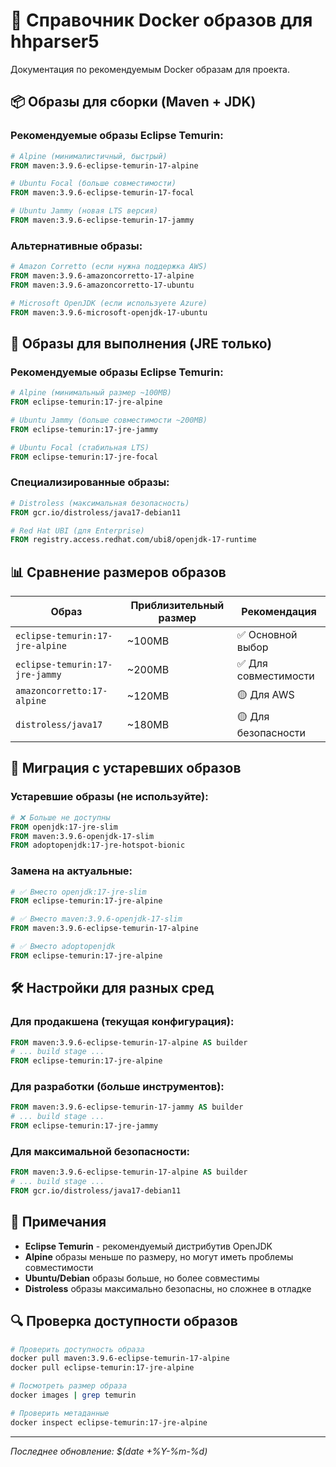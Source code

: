 # 🐳 Справочник Docker образов для hhparser5

Документация по рекомендуемым Docker образам для проекта.

## 📦 Образы для сборки (Maven + JDK)

### Рекомендуемые образы Eclipse Temurin:

```dockerfile
# Alpine (минималистичный, быстрый)
FROM maven:3.9.6-eclipse-temurin-17-alpine

# Ubuntu Focal (больше совместимости)
FROM maven:3.9.6-eclipse-temurin-17-focal

# Ubuntu Jammy (новая LTS версия)
FROM maven:3.9.6-eclipse-temurin-17-jammy
```

### Альтернативные образы:

```dockerfile
# Amazon Corretto (если нужна поддержка AWS)
FROM maven:3.9.6-amazoncorretto-17-alpine
FROM maven:3.9.6-amazoncorretto-17-ubuntu

# Microsoft OpenJDK (если используете Azure)
FROM maven:3.9.6-microsoft-openjdk-17-ubuntu
```

## 🚀 Образы для выполнения (JRE только)

### Рекомендуемые образы Eclipse Temurin:

```dockerfile
# Alpine (минимальный размер ~100MB)
FROM eclipse-temurin:17-jre-alpine

# Ubuntu Jammy (больше совместимости ~200MB)
FROM eclipse-temurin:17-jre-jammy

# Ubuntu Focal (стабильная LTS)
FROM eclipse-temurin:17-jre-focal
```

### Специализированные образы:

```dockerfile
# Distroless (максимальная безопасность)
FROM gcr.io/distroless/java17-debian11

# Red Hat UBI (для Enterprise)
FROM registry.access.redhat.com/ubi8/openjdk-17-runtime
```

## 📊 Сравнение размеров образов

| Образ | Приблизительный размер | Рекомендация |
|-------|----------------------|--------------|
| `eclipse-temurin:17-jre-alpine` | ~100MB | ✅ Основной выбор |
| `eclipse-temurin:17-jre-jammy` | ~200MB | ✅ Для совместимости |
| `amazoncorretto:17-alpine` | ~120MB | 🟡 Для AWS |
| `distroless/java17` | ~180MB | 🟡 Для безопасности |

## 🔄 Миграция с устаревших образов

### Устаревшие образы (не используйте):

```dockerfile
# ❌ Больше не доступны
FROM openjdk:17-jre-slim
FROM maven:3.9.6-openjdk-17-slim
FROM adoptopenjdk:17-jre-hotspot-bionic
```

### Замена на актуальные:

```dockerfile
# ✅ Вместо openjdk:17-jre-slim
FROM eclipse-temurin:17-jre-alpine

# ✅ Вместо maven:3.9.6-openjdk-17-slim  
FROM maven:3.9.6-eclipse-temurin-17-alpine

# ✅ Вместо adoptopenjdk
FROM eclipse-temurin:17-jre-alpine
```

## 🛠️ Настройки для разных сред

### Для продакшена (текущая конфигурация):

```dockerfile
FROM maven:3.9.6-eclipse-temurin-17-alpine AS builder
# ... build stage ...
FROM eclipse-temurin:17-jre-alpine
```

### Для разработки (больше инструментов):

```dockerfile
FROM maven:3.9.6-eclipse-temurin-17-jammy AS builder
# ... build stage ...
FROM eclipse-temurin:17-jre-jammy
```

### Для максимальной безопасности:

```dockerfile
FROM maven:3.9.6-eclipse-temurin-17-alpine AS builder
# ... build stage ...
FROM gcr.io/distroless/java17-debian11
```

## 📝 Примечания

- **Eclipse Temurin** - рекомендуемый дистрибутив OpenJDK
- **Alpine** образы меньше по размеру, но могут иметь проблемы совместимости
- **Ubuntu/Debian** образы больше, но более совместимы
- **Distroless** образы максимально безопасны, но сложнее в отладке

## 🔍 Проверка доступности образов

```bash
# Проверить доступность образа
docker pull maven:3.9.6-eclipse-temurin-17-alpine
docker pull eclipse-temurin:17-jre-alpine

# Посмотреть размер образа
docker images | grep temurin

# Проверить метаданные
docker inspect eclipse-temurin:17-jre-alpine
```

---
*Последнее обновление: $(date +%Y-%m-%d)*

